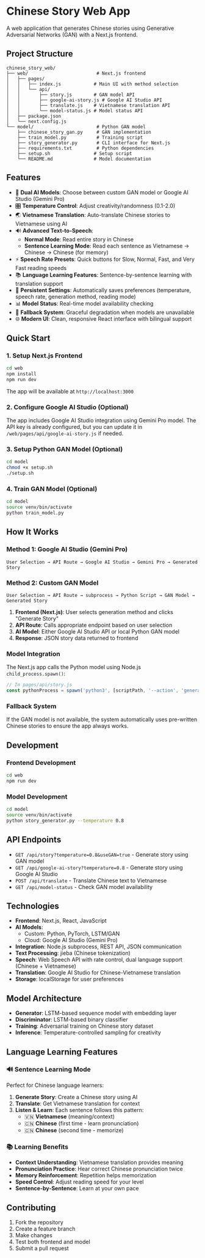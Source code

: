 # Chinese Story Web App

A web application that generates Chinese stories using Generative Adversarial Networks (GAN) with a Next.js frontend.

## Project Structure

```
chinese_story_web/
├── web/                         # Next.js frontend
│   ├── pages/
│   │   ├── index.js            # Main UI with method selection
│   │   └── api/
│   │       ├── story.js        # GAN model API
│   │       ├── google-ai-story.js # Google AI Studio API
│   │       ├── translate.js    # Vietnamese translation API
│   │       └── model-status.js # Model status API
│   ├── package.json
│   └── next.config.js
└── model/                       # Python GAN model
    ├── chinese_story_gan.py     # GAN implementation
    ├── train_model.py           # Training script
    ├── story_generator.py       # CLI interface for Next.js
    ├── requirements.txt         # Python dependencies
    ├── setup.sh                # Setup script
    └── README.md               # Model documentation
```

## Features

- 🤖 **Dual AI Models**: Choose between custom GAN model or Google AI Studio (Gemini Pro)
- 🎛️ **Temperature Control**: Adjust creativity/randomness (0.1-2.0)
- 🌏 **Vietnamese Translation**: Auto-translate Chinese stories to Vietnamese using AI
- 🔊 **Advanced Text-to-Speech**: 
  - **Normal Mode**: Read entire story in Chinese
  - **Sentence Learning Mode**: Read each sentence as Vietnamese → Chinese → Chinese (for memory)
- ⚡ **Speech Rate Presets**: Quick buttons for Slow, Normal, Fast, and Very Fast reading speeds
- 📚 **Language Learning Features**: Sentence-by-sentence learning with translation support
- 💾 **Persistent Settings**: Automatically saves preferences (temperature, speech rate, generation method, reading mode)
- 📊 **Model Status**: Real-time model availability checking
- 🔄 **Fallback System**: Graceful degradation when models are unavailable
- 🌐 **Modern UI**: Clean, responsive React interface with bilingual support

## Quick Start

### 1. Setup Next.js Frontend

```bash
cd web
npm install
npm run dev
```

The app will be available at `http://localhost:3000`

### 2. Configure Google AI Studio (Optional)

The app includes Google AI Studio integration using Gemini Pro model. The API key is already configured, but you can update it in `/web/pages/api/google-ai-story.js` if needed.

### 3. Setup Python GAN Model (Optional)

```bash
cd model
chmod +x setup.sh
./setup.sh
```

### 4. Train GAN Model (Optional)

```bash
cd model
source venv/bin/activate
python train_model.py
```

## How It Works

### **Method 1: Google AI Studio (Gemini Pro)**
```
User Selection → API Route → Google AI Studio → Gemini Pro → Generated Story
```

### **Method 2: Custom GAN Model**
```
User Selection → API Route → subprocess → Python Script → GAN Model → Generated Story
```

1. **Frontend (Next.js)**: User selects generation method and clicks "Generate Story"
2. **API Route**: Calls appropriate endpoint based on user selection
3. **AI Model**: Either Google AI Studio API or local Python GAN model
4. **Response**: JSON story data returned to frontend

### Model Integration

The Next.js app calls the Python model using Node.js `child_process.spawn()`:

```javascript
// In pages/api/story.js
const pythonProcess = spawn('python3', [scriptPath, '--action', 'generate', '--temperature', temperature]);
```

### Fallback System

If the GAN model is not available, the system automatically uses pre-written Chinese stories to ensure the app always works.

## Development

### Frontend Development
```bash
cd web
npm run dev
```

### Model Development
```bash
cd model
source venv/bin/activate
python story_generator.py --temperature 0.8
```

## API Endpoints

- `GET /api/story?temperature=0.8&useGAN=true` - Generate story using GAN model
- `GET /api/google-ai-story?temperature=0.8` - Generate story using Google AI Studio
- `POST /api/translate` - Translate Chinese text to Vietnamese
- `GET /api/model-status` - Check GAN model availability

## Technologies

- **Frontend**: Next.js, React, JavaScript
- **AI Models**: 
  - Custom: Python, PyTorch, LSTM/GAN
  - Cloud: Google AI Studio (Gemini Pro)
- **Integration**: Node.js subprocess, REST API, JSON communication
- **Text Processing**: jieba (Chinese tokenization)
- **Speech**: Web Speech API with rate control, dual language support (Chinese + Vietnamese)
- **Translation**: Google AI Studio for Chinese-Vietnamese translation
- **Storage**: localStorage for user preferences

## Model Architecture

- **Generator**: LSTM-based sequence model with embedding layer
- **Discriminator**: LSTM-based binary classifier  
- **Training**: Adversarial training on Chinese story dataset
- **Inference**: Temperature-controlled sampling for creativity

## Language Learning Features

### **🔊 Sentence Learning Mode**
Perfect for Chinese language learners:

1. **Generate Story**: Create a Chinese story using AI
2. **Translate**: Get Vietnamese translation for context
3. **Listen & Learn**: Each sentence follows this pattern:
   - 🇻🇳 **Vietnamese** (meaning/context)
   - 🇨🇳 **Chinese** (first time - learn pronunciation)
   - 🇨🇳 **Chinese** (second time - memorize)

### **📚 Learning Benefits**
- **Context Understanding**: Vietnamese translation provides meaning
- **Pronunciation Practice**: Hear correct Chinese pronunciation twice
- **Memory Reinforcement**: Repetition helps memorization
- **Speed Control**: Adjust reading speed for your level
- **Sentence-by-Sentence**: Learn at your own pace

## Contributing

1. Fork the repository
2. Create a feature branch
3. Make changes
4. Test both frontend and model
5. Submit a pull request
